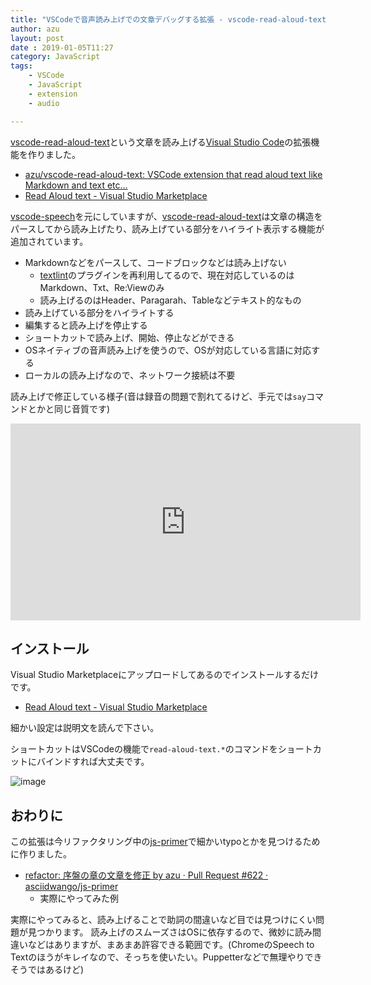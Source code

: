 ```yaml
---
title: "VSCodeで音声読み上げでの文章デバッグする拡張 - vscode-read-aloud-text"
author: azu
layout: post
date : 2019-01-05T11:27
category: JavaScript
tags:
    - VSCode
    - JavaScript
    - extension
    - audio

---
```


[vscode-read-aloud-text][]という文章を読み上げる[Visual Studio Code](https://code.visualstudio.com/)の拡張機能を作りました。

- [azu/vscode-read-aloud-text: VSCode extension that read aloud text like Markdown and text etc...](https://github.com/azu/vscode-read-aloud-text)
- [Read Aloud text - Visual Studio Marketplace](https://marketplace.visualstudio.com/items?itemName=azu.read-aloud-text)

[vscode-speech](https://github.com/mattbierner/vscode-speech)を元にしていますが、[vscode-read-aloud-text][]は文章の構造をパースしてから読み上げたり、読み上げている部分をハイライト表示する機能が追加されています。

- Markdownなどをパースして、コードブロックなどは読み上げない
	- [textlint](https://textlint.github.io/)のプラグインを再利用してるので、現在対応しているのはMarkdown、Txt、Re:Viewのみ
	- 読み上げるのはHeader、Paragarah、Tableなどテキスト的なもの
- 読み上げている部分をハイライトする
- 編集すると読み上げを停止する
- ショートカットで読み上げ、開始、停止などができる
- OSネイティブの音声読み上げを使うので、OSが対応している言語に対応する
- ローカルの読み上げなので、ネットワーク接続は不要

読み上げで修正している様子(音は録音の問題で割れてるけど、手元では`say`コマンドとかと同じ音質です)

<iframe width="560" height="315" src="https://www.youtube.com/embed/rhsOyVXCz2g" frameborder="0" allow="accelerometer; autoplay; encrypted-media; gyroscope; picture-in-picture" allowfullscreen></iframe>

## インストール

Visual Studio Marketplaceにアップロードしてあるのでインストールするだけです。

- [Read Aloud text - Visual Studio Marketplace](https://marketplace.visualstudio.com/items?itemName=azu.read-aloud-text)

細かい設定は説明文を読んで下さい。

ショートカットはVSCodeの機能で`read-aloud-text.*`のコマンドをショートカットにバインドすれば大丈夫です。

![image](https://efcl.info/wp-content/uploads/2019/01/05-1546656571.png)

## おわりに

この拡張は今リファクタリング中の[js-primer](https://github.com/asciidwango/js-primer)で細かいtypoとかを見つけるために作りました。

- [refactor: 序盤の章の文章を修正 by azu · Pull Request #622 · asciidwango/js-primer](https://github.com/asciidwango/js-primer/pull/622)
  - 実際にやってみた例

実際にやってみると、読み上げることで助詞の間違いなど目では見つけにくい問題が見つかります。
読み上げのスムーズさはOSに依存するので、微妙に読み間違いなどはありますが、まあまあ許容できる範囲です。(ChromeのSpeech to Textのほうがキレイなので、そっちを使いたい。Puppetterなどで無理やりできそうではあるけど)


[vscode-read-aloud-text]: https://github.com/azu/vscode-read-aloud-text